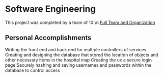 # Software Engineering

This project was completed by a team of 10 \n
[Full Team and Organization](https://github.com/CS3733-C22-Team-D)

## Personal Accomplishments
Writing the front end and back end for multiple controllers of services
Creating and designing the database that stored the location of objects and other necessary items in the hospital map
Creating the ux a secure login page
Securely hashing and saving usernames and passwords within the database to control access
